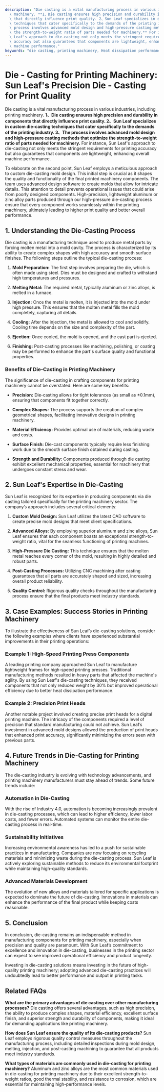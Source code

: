 ```yaml
---
description: "Die casting is a vital manufacturing process in various industries, including printing\
  \ machinery. **1、Die casting ensures high precision and durability in components\
  \ that directly influence print quality. 2、Sun Leaf specializes in custom die-casting\
  \ techniques that cater specifically to the demands of the printing industry. 3、The\
  \ process involves advanced mold design and high-pressure casting methods that optimize\
  \ the strength-to-weight ratio of parts needed for machinery.** For instance, Sun\
  \ Leaf's approach to die-casting not only meets the stringent requirements for printing\
  \ accuracy but also guarantees that components are lightweight, enhancing overall\
  \ machine performance."
keywords: "die casting, printing machinery, Heat dissipation performance, Heat dissipation structure"
---
```

# Die - Casting for Printing Machinery: Sun Leaf's Precision Die - Casting for Print Quality

Die casting is a vital manufacturing process in various industries, including printing machinery. **1、Die casting ensures high precision and durability in components that directly influence print quality. 2、Sun Leaf specializes in custom die-casting techniques that cater specifically to the demands of the printing industry. 3、The process involves advanced mold design and high-pressure casting methods that optimize the strength-to-weight ratio of parts needed for machinery.** For instance, Sun Leaf's approach to die-casting not only meets the stringent requirements for printing accuracy but also guarantees that components are lightweight, enhancing overall machine performance.

To elaborate on the second point, Sun Leaf employs a meticulous approach to custom die-casting mold design. This initial step is crucial as it shapes the quality and functionality of the final printed machinery components. The team uses advanced design software to create molds that allow for intricate details. This attention to detail prevents operational issues that could arise from poorly designed components. High-precision, lightweight aluminum or zinc alloy parts produced through our high-pressure die-casting process ensure that every component works seamlessly within the printing machinery, ultimately leading to higher print quality and better overall performance.

## **1. Understanding the Die-Casting Process**

Die casting is a manufacturing technique used to produce metal parts by forcing molten metal into a mold cavity. The process is characterized by its ability to create complex shapes with high accuracy and smooth surface finishes. The following steps outline the typical die-casting process:

1. **Mold Preparation:** The first step involves preparing the die, which is often made using steel. Dies must be designed and crafted to withstand high temperatures and pressures.
   
2. **Melting Metal:** The required metal, typically aluminum or zinc alloys, is melted in a furnace.
   
3. **Injection:** Once the metal is molten, it is injected into the mold under high pressure. This ensures that the molten metal fills the mold completely, capturing all details.

4. **Cooling:** After the injection, the metal is allowed to cool and solidify. Cooling time depends on the size and complexity of the part.

5. **Ejection:** Once cooled, the mold is opened, and the cast part is ejected. 

6. **Finishing:** Post-casting processes like machining, polishing, or coating may be performed to enhance the part's surface quality and functional properties.

### **Benefits of Die-Casting in Printing Machinery**

The significance of die-casting in crafting components for printing machinery cannot be overstated. Here are some key benefits:

- **Precision:** Die-casting allows for tight tolerances (as small as ±0.1mm), ensuring that components fit together correctly.
  
- **Complex Shapes:** The process supports the creation of complex geometrical shapes, facilitating innovative designs in printing machinery.

- **Material Efficiency:** Provides optimal use of materials, reducing waste and costs.

- **Surface Finish:** Die-cast components typically require less finishing work due to the smooth surface finish obtained during casting.

- **Strength and Durability:** Components produced through die casting exhibit excellent mechanical properties, essential for machinery that undergoes constant stress and wear.

## **2. Sun Leaf's Expertise in Die-Casting**

Sun Leaf is recognized for its expertise in producing components via die casting tailored specifically for the printing machinery sector. The company’s approach includes several critical elements:

1. **Custom Mold Design:** Sun Leaf utilizes the latest CAD software to create precise mold designs that meet client specifications.

2. **Advanced Alloys:** By employing superior aluminum and zinc alloys, Sun Leaf ensures that each component boasts an exceptional strength-to-weight ratio, vital for the seamless functioning of printing machines.

3. **High-Pressure Die Casting:** This technique ensures that the molten metal reaches every corner of the mold, resulting in highly detailed and robust parts.

4. **Post-Casting Processes:** Utilizing CNC machining after casting guarantees that all parts are accurately shaped and sized, increasing overall product reliability.

5. **Quality Control:** Rigorous quality checks throughout the manufacturing process ensure that the final products meet industry standards.

## **3. Case Examples: Success Stories in Printing Machinery**

To illustrate the effectiveness of Sun Leaf’s die-casting solutions, consider the following examples where clients have experienced substantial improvements in their printing operations:

### **Example 1: High-Speed Printing Press Components**

A leading printing company approached Sun Leaf to manufacture lightweight frames for high-speed printing presses. Traditional manufacturing methods resulted in heavy parts that affected the machine's agility. By using Sun Leaf's die-casting techniques, they received components that not only reduced weight by 30% but improved operational efficiency due to better heat dissipation performance.

### **Example 2: Precision Print Heads**

Another notable project involved creating precise print heads for a digital printing machine. The intricacy of the components required a level of precision that standard manufacturing could not achieve. Sun Leaf’s investment in advanced mold designs allowed the production of print heads that enhanced print accuracy, significantly minimizing the errors seen with previous parts.

## **4. Future Trends in Die-Casting for Printing Machinery**

The die-casting industry is evolving with technology advancements, and printing machinery manufacturers must stay ahead of trends. Some future trends include:

### **Automation in Die-Casting**

With the rise of Industry 4.0, automation is becoming increasingly prevalent in die-casting processes, which can lead to higher efficiency, lower labor costs, and fewer errors. Automated systems can monitor the entire die-casting process in real-time.

### **Sustainability Initiatives**

Increasing environmental awareness has led to a push for sustainable practices in manufacturing. Companies are now focusing on recycling materials and minimizing waste during the die-casting process. Sun Leaf is actively exploring sustainable methods to reduce its environmental footprint while maintaining high-quality standards.

### **Advanced Materials Development**

The evolution of new alloys and materials tailored for specific applications is expected to dominate the future of die-casting. Innovations in materials can enhance the performance of the final product while keeping costs reasonable.

## **5. Conclusion**

In conclusion, die-casting remains an indispensable method in manufacturing components for printing machinery, especially when precision and quality are paramount. With Sun Leaf’s commitment to excellence and innovation in die-casting, businesses in the printing sector can expect to see improved operational efficiency and product longevity. 

Investing in die-casting solutions means investing in the future of high-quality printing machinery; adopting advanced die-casting practices will undoubtedly lead to better performance and output in printing tasks.

## **Related FAQs**

**What are the primary advantages of die casting over other manufacturing processes?**
Die casting offers several advantages, such as high precision, the ability to produce complex shapes, material efficiency, excellent surface finish, and superior strength and durability of components, making it ideal for demanding applications like printing machinery.

**How does Sun Leaf ensure the quality of its die-casting products?**
Sun Leaf employs rigorous quality control measures throughout the manufacturing process, including detailed inspections during mold design, melting, injection, and post-casting machining to guarantee that all products meet industry standards.

**What types of materials are commonly used in die-casting for printing machinery?**
Aluminum and zinc alloys are the most common materials used in die-casting for printing machinery due to their excellent strength-to-weight ratios, good thermal stability, and resistance to corrosion, which are essential for maintaining high-performance levels.
